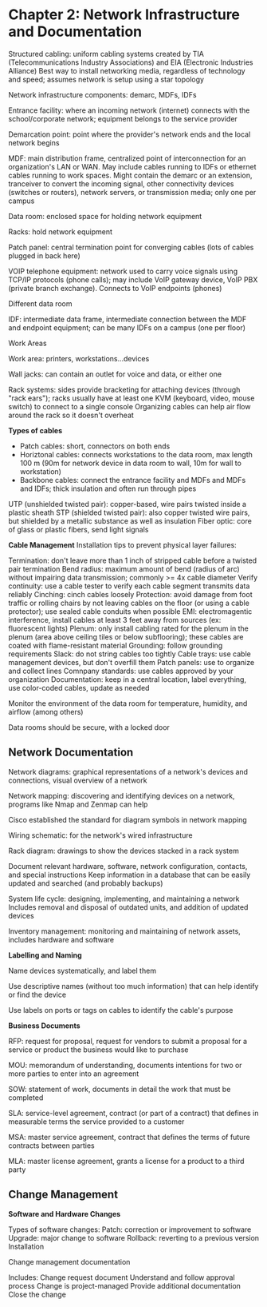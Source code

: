 # Chapter 2: Network Infrastructure and Documentation

Structured cabling: uniform cabling systems created by TIA (Telecommunications Industry Associations) and EIA (Electronic Industries Alliance)
Best way to install networking media, regardless of technology and speed; assumes network is setup using a star topology

Network infrastructure components: demarc, MDFs, IDFs

Entrance facility: where an incoming network (internet) connects with the school/corporate network; equipment belongs to the service provider

Demarcation point: point where the provider's network ends and the local network begins

MDF: main distribution frame, centralized point of interconnection for an organization's LAN or WAN. May include cables running to IDFs or ethernet cables running to work spaces. Might contain the demarc or an extension, tranceiver to convert the incoming signal, other connectivity devices (switches or routers), network servers, or transmission media; only one per campus

Data room: enclosed space for holding network equipment

Racks: hold network equipment

Patch panel: central termination point for converging cables (lots of cables plugged in back here)

VOIP telephone equipment: network used to carry voice signals using TCP/IP protocols (phone calls); may include VoIP gateway device, VoIP PBX (private branch exchange). Connects to VoIP endpoints (phones)

Different data room

IDF: intermediate data frame, intermediate connection between the MDF and endpoint equipment; can be many IDFs on a campus (one per floor)

Work Areas

Work area: printers, workstations...devices

Wall jacks: can contain an outlet for voice and data, or either one

Rack systems: sides provide bracketing for attaching devices (through "rack ears"); racks usually have at least one KVM (keyboard, video, mouse switch) to connect to a single console
Organizing cables can help air flow around the rack so it doesn't overheat

**Types of cables**
* Patch cables: short, connectors on both ends
* Horiztonal cables: connects workstations to the data room, max length 100 m (90m for network device in data room to wall, 10m for wall to workstation)
* Backbone cables: connect the entrance facility and MDFs and MDFs and IDFs; thick insulation and often run through pipes

UTP (unshielded twisted pair): copper-based, wire pairs twisted inside a plastic sheath
STP (shielded twisted pair): also copper twisted wire pairs, but shielded by a metallic substance as well as insulation
Fiber optic: core of glass or plastic fibers, send light signals

**Cable Management**
Installation tips to prevent physical layer failures:

Termination: don't leave more than 1 inch of stripped cable before a twisted pair termination
Bend radius: maximum amount of bend (radius of arc) without impairing data transmission; commonly >= 4x cable diameter
Verify continuity: use a cable tester to verify each cable segment transmits data reliably
Cinching: cinch cables loosely
Protection: avoid damage from foot traffic or rolling chairs by not leaving cables on the floor (or using a cable protector); use sealed cable conduits when possible
EMI: electromagentic interference, install cables at least 3 feet away from sources (ex: fluorescent lights)
Plenum: only install cabling rated for the plenum in the plenum (area above ceiling tiles or below subflooring); these cables are coated with flame-resistant material
Grounding: follow grounding requirements
Slack: do not string cables too tightly
Cable trays: use cable management devices, but don't overfill them
Patch panels: use to organize and collect lines
Comnpany standards: use cables approved by your organization
Documentation: keep in a central location, label everything, use color-coded cables, update as needed

Monitor the environment of the data room for temperature, humidity, and airflow (among others)

Data rooms should be secure, with a locked door

## Network Documentation

Network diagrams: graphical representations of a network's devices and connections, visual overview of a network

Network mapping: discovering and identifying devices on a network, programs like Nmap and Zenmap can help

Cisco established the standard for diagram symbols in network mapping

Wiring schematic: for the network's wired infrastructure

Rack diagram: drawings to show the devices stacked in a rack system

Document relevant hardware, software, network configuration, contacts, and special instructions
Keep information in a database that can be easily updated and searched (and probably backups)

System life cycle: designing, implementing, and maintaining a network
Includes removal and disposal of outdated units, and addition of updated devices

Inventory management: monitoring and maintaining of network assets, includes hardware and software

**Labelling and Naming**

Name devices systematically, and label them

Use descriptive names (without too much information) that can help identify or find the device

Use labels on ports or tags on cables to identify the cable's purpose

**Business Documents**

RFP: request for proposal, request for vendors to submit a proposal for a service or product the business would like to purchase

MOU: memorandum of understanding, documents intentions for two or more parties to enter into an agreement

SOW: statement of work, documents in detail the work that must be completed

SLA: service-level agreement, contract (or part of a contract) that defines in measurable terms the service provided to a customer

MSA: master service agreement, contract that defines the terms of future contracts between parties

MLA: master license agreement, grants a license for a product to a third party

## Change Management

**Software and Hardware Changes**

Types of software changes:
Patch: correction or improvement to software
Upgrade: major change to software
Rollback: reverting to a previous version
Installation

Change management documentation

Includes:
Change request document
Understand and follow approval process
Change is project-managed
Provide additional documentation
Close the change